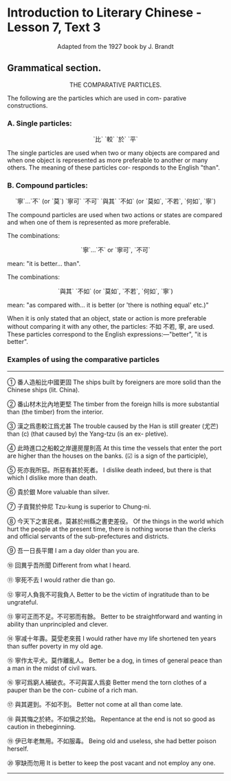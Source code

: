 # Introduction to Literary Chinese - Lesson 7, Text 3

<center>Adapted from the 1927 book by J. Brandt</center>

## Grammatical section.

<center>THE COMPARATIVE PARTICLES.</center>

The following are the particles which are used in com- parative constructions.

### A. Single particles:

<center>`比` `較` `於` `平`</center>

The single particles are used when two or many objects are compared and when one object is represented as more preferable to another or many others. The meaning of these particles cor- responds to the English "than".

### B. Compound particles:

<center>`寧`...`不` (or `莫`) `寧可` `不可` `與其` `不如` (or `莫如`, `不若`, `何如`, `寧`)</center>

The compound particles are used when two actions or states are compared and when one of them is represented as more preferable.

The combinations:

<center>`寧`...`不` or `寧可`, `不可`</center>

mean: "it is better... than".

The combinations:

<center>`與其` `不如` (or `莫如`, `不若`, `何如`, `寧`)</center>

mean: "as compared with... it is better (or 'there is nothing equal' etc.)"

When it is only stated that an object, state or action is more preferable without comparing it with any other, the particles: 不如 不若, 寧, are used. These particles correspond to the English expressions:&mdash;"better", "it is better".

### Examples of using the comparative particles

---

① 番人造船比中國更固
The ships built by foreigners are more solid than the Chinese ships (lit. China).

② 番山材木比內地更堅
The timber from the foreign hills is more substantial than (the timber) from the interior.

③ 漢之爲患較江爲尤甚
The trouble caused by the Han is still greater (尤芒) than (c) (that caused by) the Yang-tzu (is an ex- pletive).

④ 此時進口之船較之岸邊房屋則高
At this time the vessels that enter the port are higher than the houses on the banks. (☑ is a sign of the participle),

⑤ 死亦我所惡。所惡有甚於死者。
I dislike death indeed, but there is that which I dislike more than death.

⑥ 貴於銀
More valuable than silver.

⑦ 子貢賢於仲尼
Tzu-kung is superior to Chung-ni.

⑧ 今天下之害民者。莫甚於州縣之書吏差役。
Of the things in the world which hurt the people at the present time, there is nothing worse than the clerks and official servants of the sub-prefectures and districts.

⑨ 吾一日長平爾
I am a day older than you are.

⑩ 回異乎吾所聞
Different from what I heard.

⑪ 寧死不去
I would rather die than go.

⑫ 寧可人負我不可我負人
Better to be the victim of ingratitude than to be ungrateful.

⑬ 寧可正而不足。不可邪而有餘。
Better to be straightforward and wanting in ability than unprincipled and clever.

⑭ 寧减十年壽。莫受老來貧
I would rather have my life shortened ten years than suffer poverty in my old age.

⑮ 寧作太平犬。莫作離亂人。
Better be a dog, in times of general peace than a man in the midst of civil wars.

⑯ 寧可爲窮人補破衣。不可與富人爲妾
Better mend the torn clothes of a pauper than be the con- cubine of a rich man.

⑰ 與其遲到。不如不到。
Better not come at all than come late.

⑱ 與其悔之於終。不如愼之於始。
Repentance at the end is not so good as caution in thebeginning.

⑲ 伊已年老無用。不如服毒。
Being old and useless, she had better poison herself.

⑳ 寧缺而勿用
It is better to keep the post vacant and not employ any one.

---
